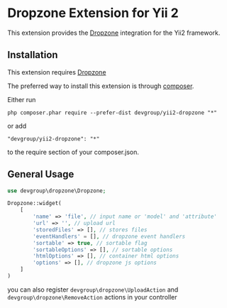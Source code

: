 Dropzone Extension for Yii 2
==============================

This extension provides the [Dropzone](http://www.dropzonejs.com/) integration for the Yii2 framework.


Installation
------------

This extension requires [Dropzone](https://github.com/enyo/dropzone)

The preferred way to install this extension is through [composer](http://getcomposer.org/download/).

Either run

```
php composer.phar require --prefer-dist devgroup/yii2-dropzone "*"
```

or add

```
"devgroup/yii2-dropzone": "*"
```

to the require section of your composer.json.


General Usage
-------------

```php
use devgroup\dropzone\Dropzone;

Dropzone::widget(
    [
        'name' => 'file', // input name or 'model' and 'attribute'
        'url' => '', // upload url
        'storedFiles' => [], // stores files
        'eventHandlers' = [], // dropzone event handlers
        'sortable' => true, // sortable flag
        'sortableOptions' => [], // sortable options
        'htmlOptions' => [], // container html options
        'options' => [], // dropzone js options
    ]
)
```

you can also register `devgroup\dropzone\UploadAction` and `devgroup\dropzone\RemoveAction` actions in your controller

